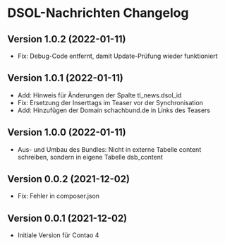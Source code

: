 # DSOL-Nachrichten Changelog

## Version 1.0.2 (2022-01-11)

* Fix: Debug-Code entfernt, damit Update-Prüfung wieder funktioniert

## Version 1.0.1 (2022-01-11)

* Add: Hinweis für Änderungen der Spalte tl_news.dsol_id
* Fix: Ersetzung der Inserttags im Teaser vor der Synchronisation
* Add: Hinzufügen der Domain schachbund.de in Links des Teasers

## Version 1.0.0 (2022-01-11)

* Aus- und Umbau des Bundles: Nicht in externe Tabelle content schreiben, sondern in eigene Tabelle dsb_content

## Version 0.0.2 (2021-12-02)

* Fix: Fehler in composer.json

## Version 0.0.1 (2021-12-02)

* Initiale Version für Contao 4
